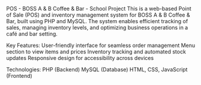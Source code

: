 POS - BOSS A & B Coffee & Bar - School Project 
This is a web-based Point of Sale (POS) and inventory management system for BOSS A & B Coffee & Bar, built using PHP and MySQL. The system enables efficient tracking of sales, managing inventory levels, and optimizing business operations in a café and bar setting.

Key Features:
User-friendly interface for seamless order management
Menu section to view items and prices
Inventory tracking and automated stock updates
Responsive design for accessibility across devices

Technologies:
PHP (Backend)
MySQL (Database)
HTML, CSS, JavaScript (Frontend)
